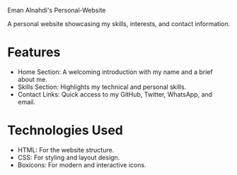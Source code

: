  Eman Alnahdi's Personal-Website
 
A personal website showcasing my skills, interests, and contact information.  

# Features  
- Home Section: A welcoming introduction with my name and a brief about me.  
- Skills Section: Highlights my technical and personal skills.  
- Contact Links: Quick access to my GitHub, Twitter, WhatsApp, and email.  

# Technologies Used  
- HTML: For the website structure.  
- CSS: For styling and layout design.  
- Boxicons: For modern and interactive icons.  


